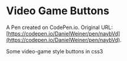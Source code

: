 # Video Game Buttons

A Pen created on CodePen.io. Original URL: [https://codepen.io/DanielWeiner/pen/naybVd](https://codepen.io/DanielWeiner/pen/naybVd).

Some video-game style buttons in css3